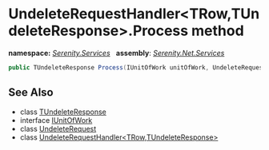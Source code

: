 # UndeleteRequestHandler&lt;TRow,TUndeleteResponse&gt;.Process method
**namespace:** *[Serenity.Services](../../README.md#serenity.services-namespace)*   **assembly**: *[Serenity.Net.Services](../../README.md)*

```csharp
public TUndeleteResponse Process(IUnitOfWork unitOfWork, UndeleteRequest request)
```

## See Also

* class [TUndeleteResponse](../Serenity.Net.Services/../UndeleteRequestHandler-2.TUndeleteResponse.md)
* interface [IUnitOfWork](../Serenity.Net.Data/../../Serenity.Data/IUnitOfWork.md)
* class [UndeleteRequest](../UndeleteRequest.md)
* class [UndeleteRequestHandler&lt;TRow,TUndeleteResponse&gt;](../UndeleteRequestHandler-2.md)